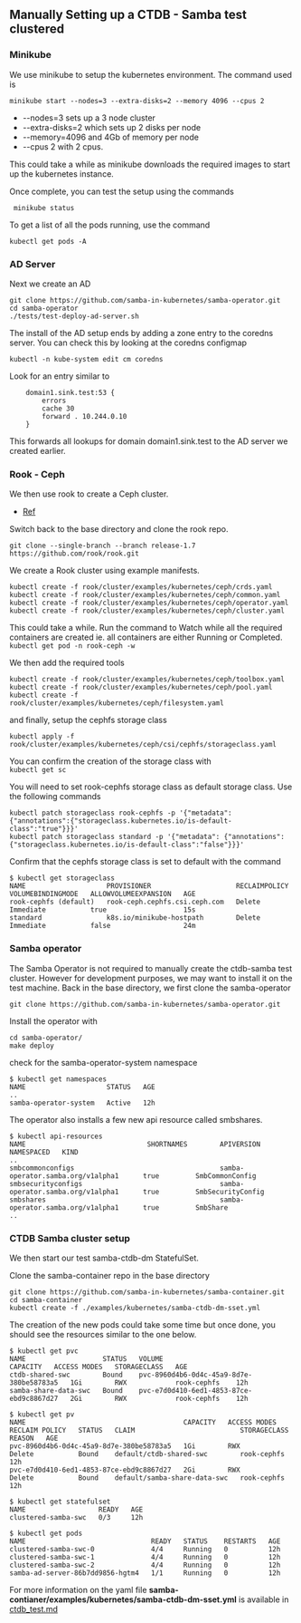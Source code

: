 ## Manually Setting up a CTDB - Samba test clustered

### Minikube
We use minikube to setup the kubernetes environment. The command used is

```minikube start --nodes=3 --extra-disks=2 --memory 4096 --cpus 2```

- --nodes=3 sets up a 3 node cluster
- --extra-disks=2 which sets up 2 disks per node
- --memory=4096 and 4Gb of memory per node
- --cpus 2 with 2 cpus.

This could take a while as minikube downloads the required images to start up the kubernetes instance.

Once complete, you can test the setup using the commands

``` minikube status```

To get a list of all the pods running, use the command

```kubectl get pods -A```

### AD Server
Next we create an AD
```
git clone https://github.com/samba-in-kubernetes/samba-operator.git
cd samba-operator
./tests/test-deploy-ad-server.sh
```

The install of the AD setup ends by adding a zone entry to the coredns server. You can check this by looking at the coredns configmap
```
kubectl -n kube-system edit cm coredns
````
Look for an entry similar to
```
    domain1.sink.test:53 {
        errors
        cache 30
        forward . 10.244.0.10
    }
```

This forwards all lookups for domain domain1.sink.test to the AD server we created earlier.

### Rook - Ceph

We then use rook to create a Ceph cluster.
- [Ref](https://rook.io/docs/rook/v1.7/quickstart.html)

Switch back to the base directory and clone the rook repo.

```
git clone --single-branch --branch release-1.7 https://github.com/rook/rook.git
```
We create a Rook cluster using example manifests.
```
kubectl create -f rook/cluster/examples/kubernetes/ceph/crds.yaml
kubectl create -f rook/cluster/examples/kubernetes/ceph/common.yaml
kubectl create -f rook/cluster/examples/kubernetes/ceph/operator.yaml
kubectl create -f rook/cluster/examples/kubernetes/ceph/cluster.yaml
```
This could take a while. Run the command to Watch while all the required containers are created ie. all containers are either Running or Completed.\
```kubectl get pod -n rook-ceph -w```

We then add the required tools
```
kubectl create -f rook/cluster/examples/kubernetes/ceph/toolbox.yaml
kubectl create -f rook/cluster/examples/kubernetes/ceph/pool.yaml
kubectl create -f rook/cluster/examples/kubernetes/ceph/filesystem.yaml
```
and finally, setup the cephfs storage class
```
kubectl apply -f rook/cluster/examples/kubernetes/ceph/csi/cephfs/storageclass.yaml
```

You can confirm the creation of the storage class with\
```kubectl get sc```

You will need to set rook-cephfs storage class as default storage class.
Use the following commands
```
kubectl patch storageclass rook-cephfs -p '{"metadata": {"annotations":{"storageclass.kubernetes.io/is-default-class":"true"}}}'
kubectl patch storageclass standard -p '{"metadata": {"annotations":{"storageclass.kubernetes.io/is-default-class":"false"}}}'
```

Confirm that the cephfs storage class is set to default with the command
```
$ kubectl get storageclass
NAME                    PROVISIONER                     RECLAIMPOLICY   VOLUMEBINDINGMODE   ALLOWVOLUMEEXPANSION   AGE
rook-cephfs (default)   rook-ceph.cephfs.csi.ceph.com   Delete          Immediate           true                   15s
standard                k8s.io/minikube-hostpath        Delete          Immediate           false                  24m
```
### Samba operator

The Samba Operator is not required to manually create the ctdb-samba test cluster. However for development purposes, we may want to install it on the test machine.  Back in the base directory, we first clone the samba-operator
```
git clone https://github.com/samba-in-kubernetes/samba-operator.git
```
Install the operator with
```
cd samba-operator/
make deploy
```

check for the samba-operator-system namespace
```
$ kubectl get namespaces
NAME                    STATUS   AGE
..
samba-operator-system   Active   12h
```

The operator also installs a few new api resource called smbshares.
```
$ kubectl api-resources
NAME                              SHORTNAMES        APIVERSION                             NAMESPACED   KIND
..
smbcommonconfigs                                    samba-operator.samba.org/v1alpha1      true         SmbCommonConfig
smbsecurityconfigs                                  samba-operator.samba.org/v1alpha1      true         SmbSecurityConfig
smbshares                                           samba-operator.samba.org/v1alpha1      true         SmbShare
..
```
### CTDB Samba cluster setup

We then start our test samba-ctdb-dm StatefulSet.

Clone the samba-container repo in the base directory
```
git clone https://github.com/samba-in-kubernetes/samba-container.git
cd samba-container
kubectl create -f ./examples/kubernetes/samba-ctdb-dm-sset.yml
```

The creation of the new pods could take some time but once done, you should see the resources similar to the one below.
```
$ kubectl get pvc
NAME                   STATUS   VOLUME                                     CAPACITY   ACCESS MODES   STORAGECLASS   AGE
ctdb-shared-swc        Bound    pvc-8960d4b6-0d4c-45a9-8d7e-380be58783a5   1Gi        RWX            rook-cephfs    12h
samba-share-data-swc   Bound    pvc-e7d0d410-6ed1-4853-87ce-ebd9c8867d27   2Gi        RWX            rook-cephfs    12h

$ kubectl get pv
NAME                                       CAPACITY   ACCESS MODES   RECLAIM POLICY   STATUS   CLAIM                          STORAGECLASS   REASON   AGE
pvc-8960d4b6-0d4c-45a9-8d7e-380be58783a5   1Gi        RWX            Delete           Bound    default/ctdb-shared-swc        rook-cephfs             12h
pvc-e7d0d410-6ed1-4853-87ce-ebd9c8867d27   2Gi        RWX            Delete           Bound    default/samba-share-data-swc   rook-cephfs             12h

$ kubectl get statefulset
NAME                  READY   AGE
clustered-samba-swc   0/3     12h

$ kubectl get pods
NAME                               READY   STATUS    RESTARTS   AGE
clustered-samba-swc-0              4/4     Running   0          12h
clustered-samba-swc-1              4/4     Running   0          12h
clustered-samba-swc-2              4/4     Running   0          12h
samba-ad-server-86b7dd9856-hgtm4   1/1     Running   0          12h
```
For more information on the yaml file **samba-contianer/examples/kubernetes/samba-ctdb-dm-sset.yml** is available in [ctdb_test.md](ctdb_test.md)
